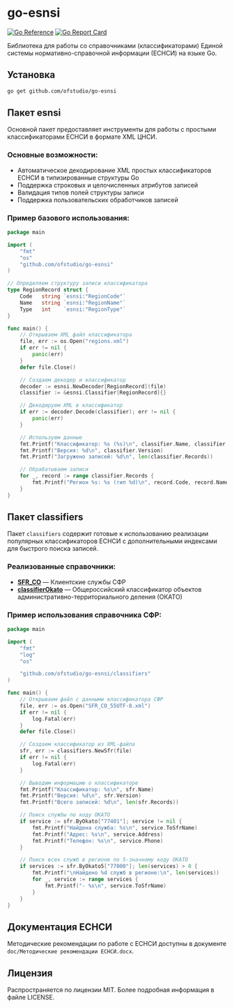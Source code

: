 # go-esnsi

[![Go Reference](https://pkg.go.dev/badge/github.com/ofstudio/go-esnsi.svg)](https://pkg.go.dev/github.com/ofstudio/go-esnsi)
[![Go Report Card](https://goreportcard.com/badge/github.com/ofstudio/go-esnsi)](https://goreportcard.com/report/github.com/ofstudio/go-esnsi)

Библиотека для работы со справочниками (классификаторами) Единой системы нормативно-справочной информации (ЕСНСИ)
на языке Go.

## Установка

```bash
go get github.com/ofstudio/go-esnsi
```

## Пакет esnsi

Основной пакет предоставляет инструменты для работы с простыми классификаторами ЕСНСИ в формате XML ЦНСИ.

### Основные возможности:
- Автоматическое декодирование XML простых классификаторов ЕСНСИ в типизированные структуры Go
- Поддержка строковых и целочисленных атрибутов записей
- Валидация типов полей структуры записи
- Поддержка пользовательских обработчиков записей

### Пример базового использования:

```go
package main

import (
    "fmt"
    "os"
    "github.com/ofstudio/go-esnsi"
)

// Определяем структуру записи классификатора
type RegionRecord struct {
    Code   string `esnsi:"RegionCode"`
    Name   string `esnsi:"RegionName"`
    Type   int    `esnsi:"RegionType"`
}

func main() {
    // Открываем XML файл классификатора
    file, err := os.Open("regions.xml")
    if err != nil {
        panic(err)
    }
    defer file.Close()

    // Создаем декодер и классификатор
    decoder := esnsi.NewDecoder[RegionRecord](file)
    classifier := &esnsi.Classifier[RegionRecord]{}

    // Декодируем XML в классификатор
    if err := decoder.Decode(classifier); err != nil {
        panic(err)
    }

    // Используем данные
    fmt.Printf("Классификатор: %s (%s)\n", classifier.Name, classifier.Code)
    fmt.Printf("Версия: %d\n", classifier.Version)
    fmt.Printf("Загружено записей: %d\n", len(classifier.Records))

    // Обрабатываем записи
    for _, record := range classifier.Records {
        fmt.Printf("Регион %s: %s (тип %d)\n", record.Code, record.Name, record.Type)
    }
}
```

## Пакет classifiers

Пакет `classifiers` содержит готовые к использованию реализации популярных классификаторов ЕСНСИ с дополнительными индексами для быстрого поиска записей.

### Реализованные справочники:

- **[SFR_CO](https://esnsi.gosuslugi.ru/classifiers/10991/)** — Клиентские службы СФР 
- **[classifierOkato](https://esnsi.gosuslugi.ru/classifiers/16270/)** — Общероссийский классификатор объектов административно-территориального деления (ОКАТО)

### Пример использования справочника СФР:

```go
package main

import (
    "fmt"
    "log"
    "os"

    "github.com/ofstudio/go-esnsi/classifiers"
)

func main() {
    // Открываем файл с данными классификатора СФР
    file, err := os.Open("SFR_CO_55UTF-8.xml")
    if err != nil {
        log.Fatal(err)
    }
    defer file.Close()

    // Создаем классификатор из XML-файла
    sfr, err := classifiers.NewSfr(file)
    if err != nil {
        log.Fatal(err)
    }

    // Выводим информацию о классификаторе
    fmt.Printf("Классификатор: %s\n", sfr.Name)
    fmt.Printf("Версия: %d\n", sfr.Version)
    fmt.Printf("Всего записей: %d\n", len(sfr.Records))

    // Поиск службы по коду ОКАТО
    if service := sfr.ByOkato["77401"]; service != nil {
        fmt.Printf("Найдена служба: %s\n", service.ToSfrName)
        fmt.Printf("Адрес: %s\n", service.Address)
        fmt.Printf("Телефон: %s\n", service.Phone)
    }

    // Поиск всех служб в регионе по 5-значному коду ОКАТО
    if services := sfr.ByOkato5["77000"]; len(services) > 0 {
        fmt.Printf("\nНайдено %d служб в регионе:\n", len(services))
        for _, service := range services {
            fmt.Printf("- %s\n", service.ToSfrName)
        }
    }
}
```

## Документация ЕСНСИ

Методические рекомендации по работе с ЕСНСИ доступны в документе `doc/Методические рекомендации ЕСНСИ.docx`.

## Лицензия

Распространяется по лицензии MIT. Более подробная информация в файле LICENSE.
